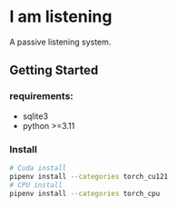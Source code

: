 
# I am listening

A passive listening system.

## Getting Started


### requirements:

- sqlite3
- python >=3.11

### Install

```bash
# Cuda install
pipenv install --categories torch_cu121
# CPU install
pipenv install --categories torch_cpu
```